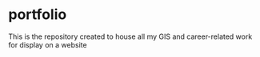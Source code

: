 # portfolio
This is the repository created to house all my GIS and career-related work for display on a website
